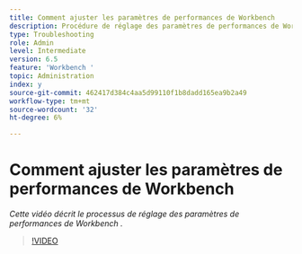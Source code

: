 ```yaml
---
title: Comment ajuster les paramètres de performances de Workbench
description: Procédure de réglage des paramètres de performances de Workbench
type: Troubleshooting
role: Admin
level: Intermediate
version: 6.5
feature: 'Workbench '
topic: Administration
index: y
source-git-commit: 462417d384c4aa5d99110f1b8dadd165ea9b2a49
workflow-type: tm+mt
source-wordcount: '32'
ht-degree: 6%

---
```



# Comment ajuster les paramètres de performances de Workbench

*Cette vidéo décrit le processus de réglage des paramètres de performances de Workbench .*

>[!VIDEO](https://video.tv.adobe.com/v/335511?quality=9&learn=on)


